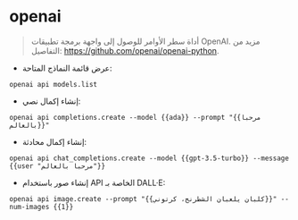 # openai

> أداة سطر الأوامر للوصول إلى واجهة برمجة تطبيقات OpenAI.
> مزيد من التفاصيل: <https://github.com/openai/openai-python>.

- عرض قائمة النماذج المتاحة:

`openai api models.list`

- إنشاء إكمال نصي:

`openai api completions.create --model {{ada}} --prompt "{{مرحبا بالعالم}}"`

- إنشاء إكمال محادثة:

`openai api chat_completions.create --model {{gpt-3.5-turbo}} --message {{user "مرحبا بالعالم"}}`

- إنشاء صور باستخدام API الخاصة بـ DALL·E:

`openai api image.create --prompt "{{كلبان يلعبان الشطرنج، كرتوني}}" --num-images {{1}}`
